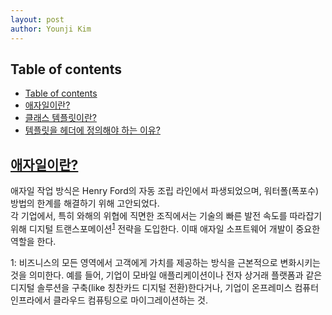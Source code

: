 ```yaml
---
layout: post
author: Younji Kim
---
```


## Table of contents
- [Table of contents](#table-of-contents)
- [애자일이란?](#애자일이란?)
- [클래스 템플릿이란?](#클래스-템플릿이란?)
- [템플릿을 헤더에 정의해야 하는 이유?](#템플릿을-헤더에-정의해야-하는-이유?)

## [애자일이란?](#애자일이란?)
애자일 작업 방식은 Henry Ford의 자동 조립 라인에서 파생되었으며, 워터폴(폭포수) 방법의 한계를 해결하기 위해 고안되었다. <br>
각 기업에서, 특히 와해의 위협에 직면한 조직에서는 기술의 빠른 발전 속도를 따라잡기 위해 디지털 트랜스포메이션<sup>[1](#footnote_1)</sup> 전략을 도입한다. 이때 애자일 소프트웨어 개발이 중요한  역할을 한다. 

<a name="footnote_1">1</a>: 비즈니스의 모든 영역에서 고객에게 가치를 제공하는 방식을 근본적으로 변화시키는 것을 의미한다. 예를 들어, 기업이 모바일 애플리케이션이나 전자 상거래 플랫폼과 같은 디지털 솔루션을 구축(like 칭찬카드 디지털 전환)한다거나, 기업이 온프레미스 컴퓨터 인프라에서 클라우드 컴퓨팅으로 마이그레이션하는 것.